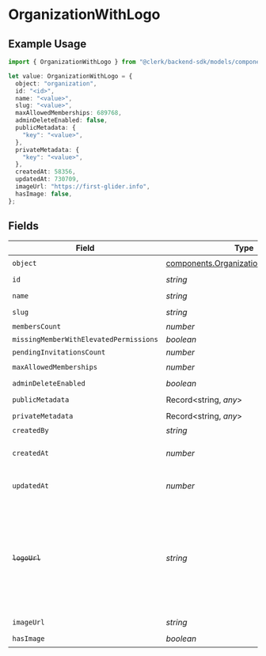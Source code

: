 # OrganizationWithLogo

## Example Usage

```typescript
import { OrganizationWithLogo } from "@clerk/backend-sdk/models/components";

let value: OrganizationWithLogo = {
  object: "organization",
  id: "<id>",
  name: "<value>",
  slug: "<value>",
  maxAllowedMemberships: 689768,
  adminDeleteEnabled: false,
  publicMetadata: {
    "key": "<value>",
  },
  privateMetadata: {
    "key": "<value>",
  },
  createdAt: 58356,
  updatedAt: 730709,
  imageUrl: "https://first-glider.info",
  hasImage: false,
};
```

## Fields

| Field                                                                                                                   | Type                                                                                                                    | Required                                                                                                                | Description                                                                                                             |
| ----------------------------------------------------------------------------------------------------------------------- | ----------------------------------------------------------------------------------------------------------------------- | ----------------------------------------------------------------------------------------------------------------------- | ----------------------------------------------------------------------------------------------------------------------- |
| `object`                                                                                                                | [components.OrganizationWithLogoObject](../../models/components/organizationwithlogoobject.md)                          | :heavy_check_mark:                                                                                                      | N/A                                                                                                                     |
| `id`                                                                                                                    | *string*                                                                                                                | :heavy_check_mark:                                                                                                      | N/A                                                                                                                     |
| `name`                                                                                                                  | *string*                                                                                                                | :heavy_check_mark:                                                                                                      | N/A                                                                                                                     |
| `slug`                                                                                                                  | *string*                                                                                                                | :heavy_check_mark:                                                                                                      | N/A                                                                                                                     |
| `membersCount`                                                                                                          | *number*                                                                                                                | :heavy_minus_sign:                                                                                                      | N/A                                                                                                                     |
| `missingMemberWithElevatedPermissions`                                                                                  | *boolean*                                                                                                               | :heavy_minus_sign:                                                                                                      | N/A                                                                                                                     |
| `pendingInvitationsCount`                                                                                               | *number*                                                                                                                | :heavy_minus_sign:                                                                                                      | N/A                                                                                                                     |
| `maxAllowedMemberships`                                                                                                 | *number*                                                                                                                | :heavy_check_mark:                                                                                                      | N/A                                                                                                                     |
| `adminDeleteEnabled`                                                                                                    | *boolean*                                                                                                               | :heavy_check_mark:                                                                                                      | N/A                                                                                                                     |
| `publicMetadata`                                                                                                        | Record<string, *any*>                                                                                                   | :heavy_check_mark:                                                                                                      | N/A                                                                                                                     |
| `privateMetadata`                                                                                                       | Record<string, *any*>                                                                                                   | :heavy_check_mark:                                                                                                      | N/A                                                                                                                     |
| `createdBy`                                                                                                             | *string*                                                                                                                | :heavy_minus_sign:                                                                                                      | N/A                                                                                                                     |
| `createdAt`                                                                                                             | *number*                                                                                                                | :heavy_check_mark:                                                                                                      | Unix timestamp of creation.<br/>                                                                                        |
| `updatedAt`                                                                                                             | *number*                                                                                                                | :heavy_check_mark:                                                                                                      | Unix timestamp of last update.<br/>                                                                                     |
| ~~`logoUrl`~~                                                                                                           | *string*                                                                                                                | :heavy_minus_sign:                                                                                                      | : warning: ** DEPRECATED **: This will be removed in a future release, please migrate away from it as soon as possible. |
| `imageUrl`                                                                                                              | *string*                                                                                                                | :heavy_check_mark:                                                                                                      | N/A                                                                                                                     |
| `hasImage`                                                                                                              | *boolean*                                                                                                               | :heavy_check_mark:                                                                                                      | N/A                                                                                                                     |